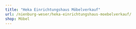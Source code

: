 ```yaml
---
title: "Heka Einrichtungshaus Möbelverkauf"
url: /nienburg-weser/heka-einrichtungshaus-moebelverkauf/
shop: Möbel
---
```

